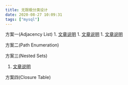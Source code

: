 ```yaml
---
title: 无限极分类设计
date: 2020-08-27 10:09:31
tags: ["mysql"]
---
```



方案一(Adjacency List)
    1. [文章说明](https://blog.csdn.net/biplusplus/article/details/7433625)
    1. [文章说明](https://lhalcyon.com/mysql-closuretable/)
    1. [文章说明](https://www.imooc.com/article/22133?block_id=tuijian_wz)
    

方案二(Path Enumeration)


方案三(Nested Sets)
   1. [文章说明](https://www.cnblogs.com/ruize-coding/p/10489558.html)


方案四(Closure Table)
